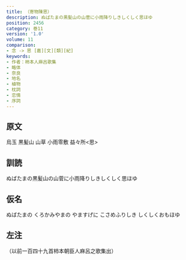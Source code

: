 ```yaml
---
title: （寄物陳思）
description: ぬばたまの黒髪山の山菅に小雨降りしきしくしく思ほゆ
position: 2456
category: 巻11
version: '1.0'
volume: 11
comparison:
- 念 -> 思 [嘉][文][類][紀]
keywords:
- 作者：柿本人麻呂歌集
- 略体
- 奈良
- 地名
- 植物
- 枕詞
- 恋情
- 序詞
---
```


## 原文

烏玉 黒髪山 山草 小雨零敷 益々所<思>

## 訓読

ぬばたまの黒髪山の山菅に小雨降りしきしくしく思ほゆ

## 仮名

ぬばたまの くろかみやまの やますげに こさめふりしき しくしくおもほゆ

## 左注

（以前一百四十九首柿本朝臣人麻呂之歌集出）
